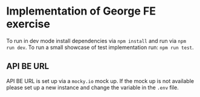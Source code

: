 # Implementation of George FE exercise

To run in dev mode install dependencies via `npm install` and run via `npm run dev`.
To run a small showcase of test implementation run: `npm run test`.

## API BE URL

API BE URL is set up via a `mocky.io` mock up. If the mock up is not available please set up a new instance and change the variable in the `.env` file.
